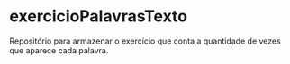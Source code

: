 # exercicioPalavrasTexto
Repositório para armazenar o exercício que conta a quantidade de vezes que aparece cada palavra.

